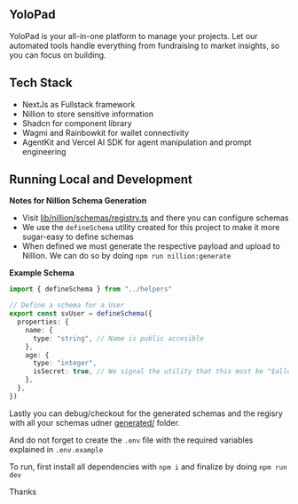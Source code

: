 ## YoloPad

YoloPad is your all-in-one platform to manage your projects. Let our automated tools handle everything from fundraising to market insights, so you can focus on building.

## Tech Stack

- NextJs as Fullstack framework
- Nillion to store sensitive information
- Shadcn for component library
- Wagmi and Rainbowkit for wallet connectivity
- AgentKit and Vercel AI SDK for agent manipulation and prompt engineering

## Running Local and Development

**Notes for Nillion Schema Generation**

- Visit [lib/nillion/schemas/registry.ts](./lib/nillion/schemas/registry.ts) and there you can configure schemas
- We use the `defineSchema` utility created for this project to make it more sugar-easy to define schemas
- When defined we must generate the respective payload and upload to Nillion. We can do so by doing `npm run nillion:generate`

**Example Schema**

```ts
import { defineSchema } from "../helpers"

// Define a schema for a User
export const svUser = defineSchema({
  properties: {
    name: {
      type: "string", // Name is public accesible
    },
    age: {
      type: "integer",
      isSecret: true, // We signal the utility that this most be "$allot" stored - kept secret :)
    },
  },
})
```

Lastly you can debug/checkout for the generated schemas and the regisry with all your schemas udner [generated/](./generated/) folder.

And do not forget to create the `.env` file with the required variables explained in `.env.example`

To run, first install all dependencies with `npm i` and finalize by doing `npm run dev`

Thanks
